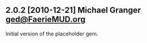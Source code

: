 
## 2.0.2 [2010-12-21] Michael Granger <ged@FaerieMUD.org>

Initial version of the placeholder gem.



